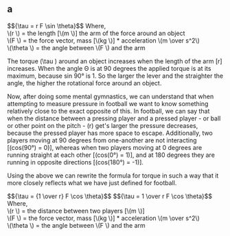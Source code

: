 ## a

<p>
$${\tau = r F \sin \theta}$$
Where, <br>
\(r \) = the length [\(m \)] the arm of the force around an object <br>
\(F \) = the force vector, mass [\(kg \)] * acceleration \(m \over s^2\) <br>
\(\theta \) = the angle between \(F \) and the arm
</p>

The torque \(\tau \)  around an object increases when the length of the arm [r] increases. When the angle Θ is at 90 degrees the applied torque is at its maximum, because sin 90° is 1. 
So the larger the lever and the straighter the angle, the higher the rotational force around an object.

Now, after doing some mental gymnastics, we can understand that when attempting to measure pressure in football we want to know something relatively close to the exact opposite of this. 
In football, we can say that when the distance between a pressing player and a pressed player - or ball or other point on the pitch - (r) get's larger the pressure decreases, because the pressed player has more space to escape.
Additionally, two players moving at 90 degrees from one-another are not interacting [\(cos(90°) = 0\)], whereas when two players moving at 0 degrees are running straight at each other [\(cos(0°) = 1\)], 
and at 180 degrees they are running in opposite directions [\(cos(180°) = -1\)].

Using the above we can rewrite the formula for torque in such a way that it more closely reflects what we have just defined for football.

<p>
$${\tau = {1 \over r} F \cos \theta}$$
$${\tau = 1 \over r F \cos \theta}$$
Where, <br>
\(r \) = the distance between two players [\(m \)] <br>
\(F \) = the force vector, mass [\(kg \)] * acceleration \(m \over s^2\) <br>
\(\theta \) = the angle between \(F \) and the arm
</p>